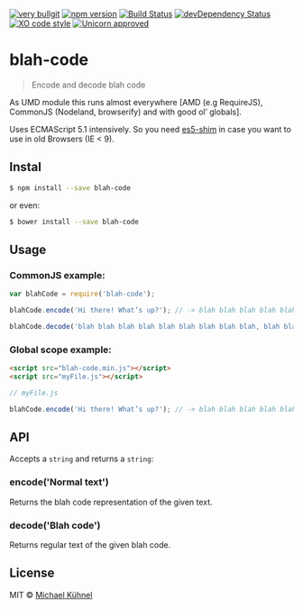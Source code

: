 [![very bullgit](https://img.shields.io/badge/very-bullgit-1393d5.svg?style=flat)](https://bullg.it/)
[![npm version](https://img.shields.io/npm/v/blah-code.svg?style=flat)](https://www.npmjs.org/package/blah-code)
[![Build Status](https://travis-ci.org/bullgit/blah-code.svg?branch=master)](https://travis-ci.org/bullgit/blah-code)
[![devDependency Status](https://david-dm.org/bullgit/blah-code/dev-status.svg)](https://david-dm.org/bullgit/blah-code#info=devDependencies)
[![XO code style](https://img.shields.io/badge/code_style-XO-5ed9c7.svg)](https://github.com/sindresorhus/xo)
[![Unicorn approved](https://img.shields.io/badge/unicorn-approved-ff69b4.svg?style=flat)](https://www.youtube.com/watch?v=ihXfH-zR8qA&feature=youtu.be&t=10s)

# blah-code

> Encode and decode blah code

As UMD module this runs almost everywhere [AMD (e.g RequireJS), CommonJS (Nodeland, browserify) and with good ol’ globals].

Uses ECMAScript 5.1 intensively. So you need [es5-shim](https://github.com/es-shims/es5-shim) in case you want to use in old Browsers (IE < 9).

## Instal

```bash
$ npm install --save blah-code
```

or even:

```bash
$ bower install --save blah-code
```

## Usage

### CommonJS example:

```javascript
var blahCode = require('blah-code');

blahCode.encode('Hi there! What’s up?'); // -> blah blah blah blah blah […]

blahCode.decode('blah blah blah blah blah blah blah blah blah, blah blah blah blah blah blah blah blah blah blah, blah, blah blah blah blah blah blah blah blah blah blah blah blah blah blah blah blah blah blah blah blah blah, blah blah blah blah blah blah blah blah blah, blah blah blah blah blah blah, blah blah blah blah blah blah blah blah blah blah blah blah blah blah blah blah blah blah blah, blah blah blah blah blah blah, blah blah blah blah blah blah blah blah blah blah blah blah blah blah blah blah blah blah blah blah blah blah blah blah blah blah blah blah blah blah blah, blah, blah blah blah blah blah blah blah blah blah blah blah blah blah blah blah blah blah blah blah blah blah blah blah blah, blah blah blah blah blah blah blah blah blah, blah blah, blah blah blah blah blah blah blah blah blah blah blah blah blah blah blah blah blah blah blah blah blah, blah blah blah blah blah blah blah blah blah blah blah blah blah blah blah blah blah blah blah blah, blah, blah blah blah blah blah blah blah blah blah blah blah blah blah blah blah blah blah blah blah blah blah blah, blah blah blah blah blah blah blah blah blah blah blah blah blah blah blah blah blah, blah blah blah blah blah blah blah blah blah blah blah blah blah blah blah blah blah blah blah blah blah blah blah blah blah blah blah blah blah blah blah blah'); // -> hi there! whats up?
```

### Global scope example:

```html
<script src="blah-code.min.js"></script>
<script src="myFile.js"></script>
```

```javascript
// myFile.js

blahCode.encode('Hi there! What’s up?'); // -> blah blah blah blah blah […]
```

## API

Accepts a `string` and returns a `string`:

### encode('Normal text')

Returns the blah code representation of the given text.

### decode('Blah code')

Returns regular text of the given blah code.

## License

MIT © [Michael Kühnel](http://michael-kuehnel.de)

